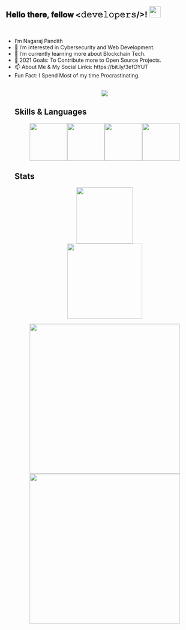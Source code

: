 <div align="left">
<h2> 𝐇𝐞𝐥𝐥𝐨 𝐭𝐡𝐞𝐫𝐞, 𝐟𝐞𝐥𝐥𝐨𝐰 <𝚍𝚎𝚟𝚎𝚕𝚘𝚙𝚎𝚛𝚜/>! <img src="https://user-images.githubusercontent.com/42378118/110234147-e3259600-7f4e-11eb-95be-0c4047144dea.gif" width="30"></h2>
</div>
<br>
<ul>
       <li>I’m Nagaraj Pandith</li>
<li>👀 I’m interested in Cybersecurity and Web Development.</li>
<li>🌱 I’m currently learning more about Blockchain Tech.</li>
<li>💞️ 2021 Goals: To Contribute more to Open Source Projects.</li>
<li> 📫 About Me & My Social Links: https://bit.ly/3efOYUT</li>
<li>Fun Fact: I Spend Most of my time Procrastinating.</li>
<br>
<p align="center"><img src="https://i.giphy.com/RThN0hOS2GO4M.gif" /></p>
       
 ## Skills & Languages
<p align="center">
<img src="https://media.giphy.com/media/XAxylRMCdpbEWUAvr8/giphy.gif" width="100"><img src="https://media.giphy.com/media/fsEaZldNC8A1PJ3mwp/giphy.gif" width="100"><img src="https://media3.giphy.com/media/ln7z2eWriiQAllfVcn/200w.webp" width="100"><img src="https://i.giphy.com/media/LMt9638dO8dftAjtco/200.webp" width="100">
</p>

## Stats
<p align = "center">
  <img src = "https://img.shields.io/youtube/channel/views/UCGdfbV6KfEmSKlezs4EsEFw" width="150">
  <br>
  <img src = "https://img.shields.io/youtube/channel/subscribers/UCGdfbV6KfEmSKlezs4EsEFw?style=social" width="200">
</p>

<p align = "center">
  <img src = https://github-readme-stats.vercel.app/api?username=nagarajpandith&count_private=true" width=400>
  <br>
  <img src = "https://github-readme-streak-stats.herokuapp.com?user=nagarajpandith" width = 400>
</p>





<!---
nagarajpandith/nagarajpandith is a ✨ special ✨ repository because its `README.md` (this file) appears on your GitHub profile.
You can click the Preview link to take a look at your changes.
--->
